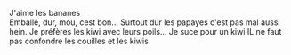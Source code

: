 J'aime les bananes  
Emballé, dur, mou, cest bon...
Surtout dur
les papayes c'est pas mal aussi hein.
Je préfères les kiwi avec leurs poils...
Je suce pour un kiwi
IL ne faut pas confondre les couilles et les kiwis